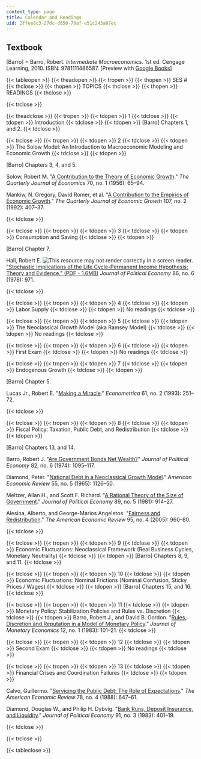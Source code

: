 ```yaml
---
content_type: page
title: Calendar and Readings
uid: 2ffee8c3-27dc-d650-70af-e51c243a07ec
---
```


Textbook
--------

\[Barro\] = Barro, Robert. _Intermediate Macroeconomics_. 1st ed. Cengage Learning, 2010. ISBN: 9781111486587. \[Preview with [Google Books](http://books.google.com/books?id=0Oe4SOkDRwIC&pg=PAfrontcover)\]

{{< tableopen >}}
{{< theadopen >}}
{{< tropen >}}
{{< thopen >}}
SES #
{{< thclose >}}
{{< thopen >}}
TOPICS
{{< thclose >}}
{{< thopen >}}
READINGS
{{< thclose >}}

{{< trclose >}}

{{< theadclose >}}
{{< tropen >}}
{{< tdopen >}}
1
{{< tdclose >}}
{{< tdopen >}}
Introduction
{{< tdclose >}}
{{< tdopen >}}
\[Barro\] Chapters 1, and 2.
{{< tdclose >}}

{{< trclose >}}
{{< tropen >}}
{{< tdopen >}}
2
{{< tdclose >}}
{{< tdopen >}}
The Solow Model: An Introduction to Macroeconomic Modeling and Economic Growth
{{< tdclose >}}
{{< tdopen >}}


\[Barro\] Chapters 3, 4, and 5.

Solow, Robert M. "[A Contribution to the Theory of Economic Growth](http://dx.doi.org/10.2307/1884513)." _The Quarterly Journal of Economics_ 70, no. 1 (1956): 65–94.

Mankiw, N. Gregory, David Romer, et al. "[A Contribution to the Empirics of Economic Growth](http://dx.doi.org/10.2307/2118477)." _The Quarterly Journal of Economic Growth_ 107, no. 2 (1992): 407–37.


{{< tdclose >}}

{{< trclose >}}
{{< tropen >}}
{{< tdopen >}}
3
{{< tdclose >}}
{{< tdopen >}}
Consumption and Saving
{{< tdclose >}}
{{< tdopen >}}


\[Barro\] Chapter 7.

Hall, Robert E. ![This resource may not render correctly in a screen reader.](/images/inacessible.gif)["Stochastic Implications of the Life Cycle-Permanent Income Hypothesis: Theory and Evidence." (PDF - 1.6MB)](http://www.stanford.edu/~rehall/Stochastic-JPE-Dec-1978.pdf) _Journal of Political Economy_ 86, no. 6 (1978): 971.


{{< tdclose >}}

{{< trclose >}}
{{< tropen >}}
{{< tdopen >}}
4
{{< tdclose >}}
{{< tdopen >}}
Labor Supply
{{< tdclose >}}
{{< tdopen >}}
No readings
{{< tdclose >}}

{{< trclose >}}
{{< tropen >}}
{{< tdopen >}}
5
{{< tdclose >}}
{{< tdopen >}}
The Neoclassical Growth Model (aka Ramsey Model)
{{< tdclose >}}
{{< tdopen >}}
No readings
{{< tdclose >}}

{{< trclose >}}
{{< tropen >}}
{{< tdopen >}}
6
{{< tdclose >}}
{{< tdopen >}}
First Exam
{{< tdclose >}}
{{< tdopen >}}
No readings
{{< tdclose >}}

{{< trclose >}}
{{< tropen >}}
{{< tdopen >}}
7
{{< tdclose >}}
{{< tdopen >}}
Endogenous Growth
{{< tdclose >}}
{{< tdopen >}}


\[Barro\] Chapter 5.

Lucas Jr., Robert E. "[Making a Miracle](http://www.jstor.org/stable/2951551)." _Econometrica_ 61, no. 2 (1993): 251–72.


{{< tdclose >}}

{{< trclose >}}
{{< tropen >}}
{{< tdopen >}}
8
{{< tdclose >}}
{{< tdopen >}}
Fiscal Policy: Taxation, Public Debt, and Redistribution
{{< tdclose >}}
{{< tdopen >}}


\[Barro\] Chapters 13, and 14.

Barro, Robert J. "[Are Government Bonds Net Wealth?](http://www.jstor.org/stable/1830663)" _Journal of Political Economy_ 82, no. 6 (1974): 1095–117.

Diamond, Peter. "[National Debt in a Neoclassical Growth Model](http://www.jstor.org/stable/1809231)." _American Economic Review_ 55, no. 5 (1965): 1126–50.

Meltzer, Allan H., and Scott F. Richard. "[A Rational Theory of the Size of Government](http://www.jstor.org/stable/1830813)." _Journal of Political Economy_ 89, no. 5 (1981): 914–27.

Alesina, Alberto, and George-Marios Angeletos. "[Fairness and Redistribution](http://dx.doi.org/10.1257/0002828054825655)." _The American Economic Review_ 95, no. 4 (2005): 960–80.


{{< tdclose >}}

{{< trclose >}}
{{< tropen >}}
{{< tdopen >}}
9
{{< tdclose >}}
{{< tdopen >}}
Economic Fluctuations: Neoclassical Framework (Real Business Cycles, Monetary Neutrality)
{{< tdclose >}}
{{< tdopen >}}
\[Barro\] Chapters 8, 9, and 11.
{{< tdclose >}}

{{< trclose >}}
{{< tropen >}}
{{< tdopen >}}
10
{{< tdclose >}}
{{< tdopen >}}
Economic Fluctuations: Nominal Frictions (Nominal Confusion, Sticky Prices / Wages)
{{< tdclose >}}
{{< tdopen >}}
\[Barro\] Chapters 15, and 16.
{{< tdclose >}}

{{< trclose >}}
{{< tropen >}}
{{< tdopen >}}
11
{{< tdclose >}}
{{< tdopen >}}
Monetary Policy: Stabilization Policies and Rules vs. Discretion
{{< tdclose >}}
{{< tdopen >}}
Barro, Robert J., and David B. Gordon. "[Rules, Discretion and Reputation in a Model of Monetary Policy](http://dx.doi.org/10.1016/0304-3932(83)90051-X)." _Journal of Monetary Economics_ 12, no. 1 (1983): 101–21.
{{< tdclose >}}

{{< trclose >}}
{{< tropen >}}
{{< tdopen >}}
12
{{< tdclose >}}
{{< tdopen >}}
Second Exam
{{< tdclose >}}
{{< tdopen >}}
No readings
{{< tdclose >}}

{{< trclose >}}
{{< tropen >}}
{{< tdopen >}}
13
{{< tdclose >}}
{{< tdopen >}}
Financial Crises and Coordination Failures
{{< tdclose >}}
{{< tdopen >}}


Calvo, Guillermo. "[Servicing the Public Debt: The Role of Expectations](http://www.jstor.org/stable/1811165)." _The American Economic Review_ 78, no. 4 (1988): 647–61.

Diamond, Douglas W., and Philip H. Dybvig. "[Bank Runs, Deposit Insurance, and Liquidity](http://www.jstor.org/stable/1837095)." _Journal of Political Economy_ 91, no. 3 (1983): 401–19.


{{< tdclose >}}

{{< trclose >}}

{{< tableclose >}}
